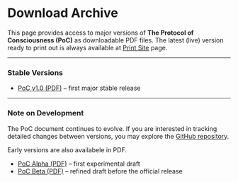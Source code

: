 # Download Archive

This page provides access to major versions of **The Protocol of Consciousness (PoC)** as downloadable PDF files. The latest (live) version ready to print out is always available at [Print Site](https://protocolofconsciousness.org/print_page/) page.

***

### Stable Versions

* [PoC v1.0 (PDF)](https://github.com/tagoso/protocolofconsciousness/raw/main/archive/poc_v1.0.pdf) – first major stable release

***

### Note on Development

The PoC document continues to evolve. If you are interested in tracking detailed changes between versions, you may explore the [GitHub repository](https://github.com/tagoso/protocolofconsciousness).

Early versions are also availabele in PDF.

* [PoC Alpha (PDF)](https://github.com/tagoso/protocolofconsciousness/raw/main/archive/poc_alpha.pdf) – first experimental draft
* [PoC Beta (PDF)](https://github.com/tagoso/protocolofconsciousness/raw/main/archive/poc_beta.pdf) – refined draft before the official release
